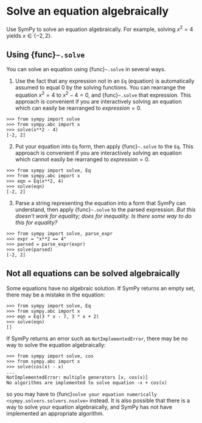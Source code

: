 # Solve an equation algebraically

Use SymPy to solve an equation algebraically. For example, solving $x^2 = 4$ yields $x \in \{-2,2\}$.

## Using {func}`~.solve`

You can solve an equation using {func}`~.solve` in several ways.

1. Use the fact that any expression not in an `Eq` (equation) is automatically assumed to equal 0 by the solving functions. You can rearrange the equation $x^2 = 4$ to $x^2 - 4 = 0$, and {func}`~.solve` that expression. This approach is convenient if you are interactively solving an equation which can easily be rearranged to $expression = 0$.

```
>>> from sympy import solve
>>> from sympy.abc import x
>>> solve(x**2 - 4)
[-2, 2]
```

2. Put your equation into `Eq` form, then apply {func}`~.solve` to the `Eq`. This approach is convenient if you are interactively solving an equation which cannot easily be rearranged to $expression = 0$.

```
>>> from sympy import solve, Eq
>>> from sympy.abc import x
>>> eqn = Eq(x**2, 4)
>>> solve(eqn)
[-2, 2]
```

3. Parse a string representing the equation into a form that SymPy can understand, then apply {func}`~.solve` to the parsed expression. *But this doesn't work for equality; does for inequality. Is there some way to do this for equality?*

```
>>> from sympy import solve, parse_expr
>>> expr = "x**2 == 4"
>>> parsed = parse_expr(expr)
>>> solve(parsed)
[-2, 2]
```

## Not all equations can be solved algebraically

Some equations have no algebraic solution. If SymPy returns an empty set, there may be a mistake in the equation:

```
>>> from sympy import solve, Eq
>>> from sympy.abc import x
>>> eqn = Eq(3 * x - 7, 3 * x + 2)
>>> solve(eqn)
[]
```

If SymPy returns an error such as `NotImplementedError`, there may be no way to solve the equation algebraically:

```
>>> from sympy import solve, cos
>>> from sympy.abc import x
>>> solve(cos(x) - x)
...
NotImplementedError: multiple generators [x, cos(x)]
No algorithms are implemented to solve equation -x + cos(x)
```

so you may have to {func}`solve your equation numerically <sympy.solvers.solvers.nsolve>` instead. It is also possible that there is a way to solve your equation algebraically, and SymPy has not have implemented an appropriate algorithm.